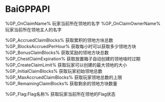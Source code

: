 # BaiGPPAPI

%GP_OnClaimName% 玩家当前所在领地的名字
%GP_OnClaimOwnerName% 玩家当前所在领地主人的名字

%GP_AccruedClaimBlocks% 获取累积的领地方块总数
%GP_BlocksAccruedPerHour% 获取每小时可以获取多少领地方块
%GP_BonusClaimBlocks% 获取奖励的领地方块总数
%GP_ChestClaimExpiration% 获取放置箱子自动创建的领地啥时过期
%GP_CreateClaimLimit% 获取玩家可以创建的最大领地的大小
%GP_InitialClaimBlocks% 获取玩家初始领地总数
%GP_MaxAccruedClaimBlocks% 获取玩家领地总数的上限
%GP_RemainingClaimBlocks% 获取剩余的领地方块数量

%GP_Flag:Flag名称% 获取玩家当前所在领地的Flag状态
